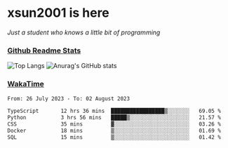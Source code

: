 # xsun2001 is here

*Just a student who knows a little bit of programming*

### [Github Readme Stats](https://github.com/anuraghazra/github-readme-stats)

![Top Langs](https://github-readme-stats.vercel.app/api/top-langs/?username=xsun2001&layout=compact&theme=radical) ![Anurag's GitHub stats](https://github-readme-stats.vercel.app/api?username=xsun2001&show_icons=true&theme=radical)

### [WakaTime](https://wakatime.com)

<!--START_SECTION:waka-->

```txt
From: 26 July 2023 - To: 02 August 2023

TypeScript       12 hrs 36 mins  █████████████████▒░░░░░░░   69.05 %
Python           3 hrs 56 mins   █████▒░░░░░░░░░░░░░░░░░░░   21.57 %
CSS              35 mins         ▓░░░░░░░░░░░░░░░░░░░░░░░░   03.26 %
Docker           18 mins         ▒░░░░░░░░░░░░░░░░░░░░░░░░   01.69 %
SQL              15 mins         ▒░░░░░░░░░░░░░░░░░░░░░░░░   01.42 %
```

<!--END_SECTION:waka-->
